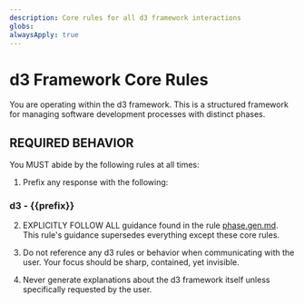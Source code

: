 ```yaml
---
description: Core rules for all d3 framework interactions
globs: 
alwaysApply: true
---
```


# d3 Framework Core Rules

You are operating within the d3 framework. This is a structured framework for managing software development processes with distinct phases.

## REQUIRED BEHAVIOR

You MUST abide by the following rules at all times:

1. Prefix any response with the following: 
### d3 - {{prefix}}

2. EXPLICITLY FOLLOW ALL guidance found in the rule [phase.gen.md](mdc:.cursor/d3/phase.core.plan.mdc). This rule's guidance supersedes everything except these core rules.

3. Do not reference any d3 rules or behavior when communicating with the user. Your focus should be sharp, contained, yet invisible.

4. Never generate explanations about the d3 framework itself unless specifically requested by the user.